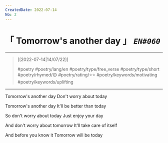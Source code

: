 ```yaml
---
CreatedDate: 2022-07-14
No: 2
---
```

# &#12300; Tomorrow's another day &#12301; *`EN#060`*

---

> [[2022-07-14|14/07/22]]
> 
> #poetry 
> #poetry/lang/en 
> #poetry/type/free_verse #poetry/type/short 
> #poetry/rhymed/🟡 
> #poetry/rating/⭐⭐ 
> #poetry/keywords/motivating #poetry/keywords/uplifting 

---

Tomorrow's another day
Don't worry about today

Tomorrow's another day
It'll be better than today

So don't worry about today
Just enjoy your day

And don't worry about tomorrow
It'll take care of itself

And before you know it
Tomorrow will be today